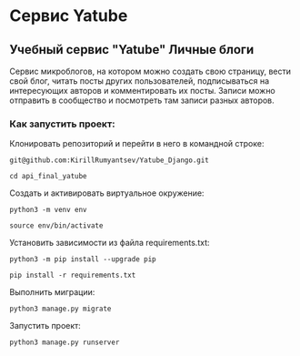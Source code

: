 # Сервис Yatube

## Учебный сервис "Yatube" Личные блоги
Сервис микроблогов, на котором можно создать свою страницу, вести свой блог, читать посты других пользователей, подписываться на интересующих авторов и комментировать их посты.
Записи можно отправить в сообщество и посмотреть там записи разных авторов.

### Как запустить проект:

Клонировать репозиторий и перейти в него в командной строке:

```
git@github.com:KirillRumyantsev/Yatube_Django.git
```

```
cd api_final_yatube
```

Cоздать и активировать виртуальное окружение:

```
python3 -m venv env
```

```
source env/bin/activate
```

Установить зависимости из файла requirements.txt:

```
python3 -m pip install --upgrade pip
```

```
pip install -r requirements.txt
```

Выполнить миграции:

```
python3 manage.py migrate
```

Запустить проект:

```
python3 manage.py runserver
```
